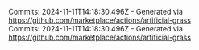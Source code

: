 Commits: 2024-11-11T14:18:30.496Z - Generated via https://github.com/marketplace/actions/artificial-grass
<br>
Commits: 2024-11-11T14:18:30.496Z - Generated via https://github.com/marketplace/actions/artificial-grass
<br>
